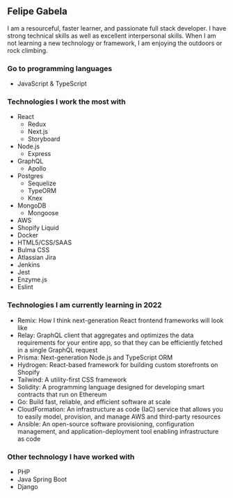 ## Felipe Gabela

I am a resourceful, faster learner, and passionate full stack developer. I have strong technical skills as well as excellent interpersonal skills. When I am not learning a new technology or framework, I am enjoying the outdoors or rock climbing.

### Go to programming languages 
- JavaScript & TypeScript

### Technologies I work the most with
- React 
  - Redux
  - Next.js
  - Storyboard
- Node.js 
  - Express
- GraphQL
  - Apollo
- Postgres
    - Sequelize
    - TypeORM
    - Knex
- MongoDB
  - Mongoose
- AWS 
- Shopify Liquid
- Docker
- HTML5/CSS/SAAS
- Bulma CSS
- Atlassian Jira
- Jenkins
- Jest
- Enzyme.js
- Eslint

### Technologies I am currently learning in 2022
- Remix: How I think next-generation React frontend frameworks will look like
- Relay: GraphQL client that aggregates and optimizes the data requirements for your entire app, so that they can be efficiently fetched in a single GraphQL request
- Prisma: Next-generation Node.js and TypeScript ORM
- Hydrogen: React-based framework for building custom storefronts on Shopify
- Tailwind: A utility-first CSS framework
- Solidity: A programming language designed for developing smart contracts that run on Ethereum
- Go: Build fast, reliable, and efficient software at scale
- CloudFormation: An infrastructure as code (IaC) service that allows you to easily model, provision, and manage AWS and third-party resources
- Ansible: An open-source software provisioning, configuration management, and application-deployment tool enabling infrastructure as code

### Other technology I have worked with
- PHP
- Java Spring Boot
- Django

